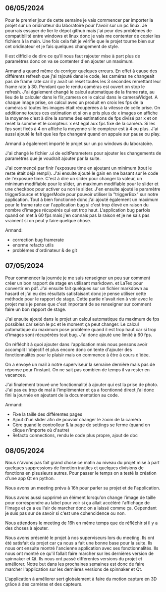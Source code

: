 ## 06/05/2024

Pour le premier jour de cette semaine je vais commencer par importer la projet sur un oridinateur du laboratoire pour l'avoir sur un pc linux. Je pourrais essayer de lier le dépot github mais j'ai peur des problèmes de compatibilité entre windows et linux donc je vais me contenter de copier les fichiers à la main. Une fois cela fait je vérifie que le projet tourne bien  sur cet oridinateur et je fais quelques changement de style.

Il est difficile de dire ce qu'il nous faut rajouter mise à part plus de paramètres donc on va se contenter d'en ajouter un maximum.

Armand a quand même du corriger quelques erreurs. En effet à cause des différents refresh que j'ai rajouté dans le code, les caméras ne changeait pas de frame rate car il y avait un reset toutes les 3 secondes remettant leur frame rate à 30. Pendant que le rendu caméras est ouvert on stop le refresh. J'ai également changé le calcul automatique de la frame rate, au lieu de la calculer dans le flir_camera on le calcul dans le cameraWidget. A chaque image prise, on calcul avec un produit en croix les fps de la caméras si toutes les images était récupérées à la vitesse de celle prise. On additionne toutes ces estimation et si on a pris plus de x images on affiche la moyenne c'est à dire la somme des estimations de fps divisé par x et on reset la somme et le compteur. x est égal aux fps fixe de la caméra. Si les fps sont fixés à 4 on affiche la moyenne si le compteur est à 4 ou plus. J'ai aussi ajouté le fait que les fps changent quand on appuie sur pause ou play.

Armand a également importé le projet sur un pc windows du laboratoire.

J'ai changé le fichier .ui de editParameters pour ajouter les changements de paramètres que je voudrait ajouter par la suite.

J'ai commencé par finir l'exposure time en ajoutant un minimum (tout le reste était déjà rempli). J'ai ensuite ajouté le gain en me basant sur le code de l'exposure time. C'est à dire un slider pour changer la valeur, un minimum modifiable pour le slider, un maximum modifiable pour le slider et une checkbox pour activer ou non le slider. J'en ensuite ajouté le paramètre triggerSource et triggerMode pour pouvoir utiliser la "triggerBox" sur notre application. Tout à bien fonctionné donc j'ai ajouté également un maximum pour le frame rate car l'application bug si c'est trop élevé en raison du nombre d'images récupérés qui est trop haut. L'application bug parfois quand on met à 60 fps mais j'en connais pas la raison et je ne sais pas vraiment si on peut y faire quelque chose.

Armand:
- correction bug framerate
- enorme refacto utils
- problèmes d'ordinateur & de git

## 07/05/2024

Pour commencer la journée je me suis renseigner un peu sur comment créer un bon rapport de stage en utilisant markdown. et LaTex pour convertir en pdf. J'ai ensuite fait quelques sur un fichier markdown au hasard et j'ai eu des résultats satisfaisant donc je pense utiliser cette méthode pour le rapport de stage. Cette partie n'avait rien à voir avec le projet mais je pense que c'est important de se renseigner sur comment faire un bon rapport de stage.

J'ai ensuite ajouté dans le projet un calcul automatique du maximum de fps possibles car selon le pc et le moment ça peut changer.
Le calcul automatique du maximum pose problème quand il est trop haut car si trop d'images sont récupérées tout bug. J'ai donc ajouté une limité à 60 fps.

On réfléchit à quoi ajouter dans l'application mais nous pensons avoir accomplit l'objectif et plus encore donc on tente d'ajouter des fonctionnalités pour le plaisir mais on commence à être à cours d'idée.

On a envoyé un mail à notre superviseur la semaine dernière mais pas de réponse pour l'instant. On ne sait pas combien de temps il va rester en vacances.

J'ai finalement trouvé une fonctionnalité à ajouter qui est la prise de photo. J'ai pas eu trop de mal à l'implémenter et ça a focntionné direct j'ai donc fini la journée en ajoutant de la documentation au code.

Armand:
- Fixe la taille des différentes pages
- Ajout d'un slider afin de pouvoir changer le zoom de la caméra
- Gère quand le controlleur & la page de settings se ferme (quand on clique n'importe où d'autre)
- Refacto connections, rendu le code plus propre, ajout de doc

## 08/05/2024

Nous n'avons pas fait grand chose ce matin au niveau du projet mise à part quelques suppressions de fonction inutiles et quelques divisions de fonctions en plsusieurs autres. Pour passer le temps on a testé la création d'une app Qt en python.

Nous avons un meeting prévu à 16h pour parler su projet et de l'application.

Nous avons aussi supprimé un élément lorsqu'on change l'image de taille pour correspondre au label pour voir si ça allait accéléré l'affichage de l'image et ça a eu l'air de marcher donc on a laissé comme ça. Cependant je suis pas sur de savoir si c'est une cohencidence ou non.

Nous attendons le meeting de 16h en même temps que de réfléchir si il y a des choses à ajouter.

Nous avons présenté le projet à nos superviseurs lors du meeting. Ils ont été satisfait du projet car ça nous a fait une bonne base pour la suite. Ils nous ont ensuite montré l'ancienne application avec ses fonctionnalités. Ils nous ont montré ce qu'il fallait faire marcher sur les dernières version de spinnaker et Qt. Ils nous ont passé différentes versions du projet et améliorer. Notre but dans les prochaines semaines est donc de faire marcher l'application sur les dernières versions de spinnaker et Qt.

L'application à améliorer sert globalement à faire du motion capture en 3D grâce à des caméras et des capteurs.